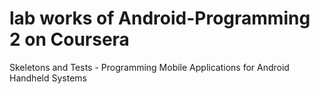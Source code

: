 # lab works of Android-Programming 2 on Coursera
Skeletons and Tests - Programming Mobile Applications for Android Handheld Systems
